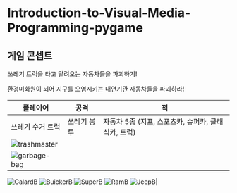 # Introduction-to-Visual-Media-Programming-pygame

## 게임 콘셉트

쓰레기 트럭을 타고 달려오는 자동차들을 파괴하기!

환경미화원이 되어 지구를 오염시키는 내연기관 자동차들을 파괴하라!

| 플레이어 | 공격 | 적 |
|---|---|---|
|쓰레기 수거 트럭|쓰레기 봉투|자동차 5종 (지프, 스포츠카, 슈퍼카, 클래식카, 트럭)|
|![trashmaster](https://github.com/heokyeol/Introduction-to-Visual-Media-Programming-pygame/assets/70618615/32072c13-cae5-46da-8c07-bc73623ee0cc)|
![garbage-bag](https://github.com/heokyeol/Introduction-to-Visual-Media-Programming-pygame/assets/70618615/5deb55c2-f7ef-4f95-beb3-aab9c9ddacec)|
![GalardB](https://github.com/heokyeol/Introduction-to-Visual-Media-Programming-pygame/assets/70618615/50355ba2-be09-4407-92a4-cc9dd04d9081)
![BuickerB](https://github.com/heokyeol/Introduction-to-Visual-Media-Programming-pygame/assets/70618615/3ae9586e-6589-4be0-967e-9768ef5d287f)
![SuperB](https://github.com/heokyeol/Introduction-to-Visual-Media-Programming-pygame/assets/70618615/6b1d2c3e-f855-4d38-b5bf-01b308fa737c)
![RamB](https://github.com/heokyeol/Introduction-to-Visual-Media-Programming-pygame/assets/70618615/dac6db9a-755f-479b-9377-4d110c50974a)
![JeepB](https://github.com/heokyeol/Introduction-to-Visual-Media-Programming-pygame/assets/70618615/d0c8572b-6320-47e2-9f26-30147716bb5b)|

